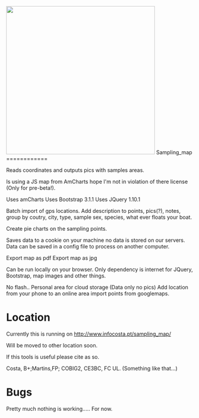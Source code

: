 <img src="http://infcosta.pt/sampling_map/assets/img/header.png" width="400px"/>
Sampling_map
============


Reads coordinates and outputs pics with samples areas.

Is using a JS map from AmCharts hope I'm not in violation of there license (Only for pre-beta!).

Uses amCharts
Uses Bootstrap 3.1.1
Uses JQuery 1.10.1



Batch import of gps locations.
Add description to points, pics(?), notes, group by coutry, city, type, sample sex, species, what ever floats your boat.

Create pie charts on the sampling points.

Saves data to a cookie on your machine no data is stored on our servers.
Data can be saved in a config file to process on another computer.

Export map as pdf
Export map as jpg

Can be run locally on your browser. Only dependency is internet for JQuery, Bootstrap, map images and other things.


No flash..
Personal area for cloud storage (Data only no pics)
Add location from your phone to an online area
import points from googlemaps.


Location
========

Currently this is running on http://www.infocosta.pt/sampling_map/

Will be moved to other location soon.

If this tools is useful please cite as so.

Costa, B+;Martins,FP; COBIG2, CE3BC, FC UL. (Something like that...)

Bugs
===

Pretty much nothing is working..... For now.


